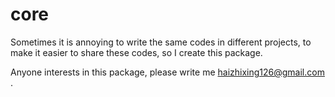 # core
Sometimes it is annoying to write the same codes in different projects, to make it easier to share these codes, so I create this package.

Anyone interests in this package, please write me haizhixing126@gmail.com .